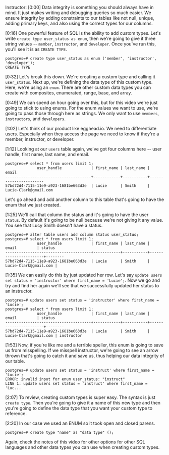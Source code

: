 Instructor: [0:00] Data integrity is something you should always have in mind. It just makes writing and debugging queries so much easier. We ensure integrity by adding constraints to our tables like not null, unique, adding primary keys, and also using the correct types for our columns.

[0:16] One powerful feature of SQL is the ability to add custom types. Let's write `create type user_status as enum`, then we're going to give it three string values -- `member`, `instructor`, and `developer`. Once you've run this, you'll see it is as `CREATE TYPE`.

```postgres
postgres=# create type user_status as enum ('member', 'instructor', 'developer');
CREATE TYPE
```

[0:32] Let's break this down. We're creating a custom type and calling it `user_status`. Next up, we're defining the data type of this custom type. Here, we're using an `enum`. There are other custom data types you can create with composites, enumerated, range, base, and array.

[0:49] We can spend an hour going over this, but for this video we're just going to stick to using enums. For the enum values we want to use, we're going to pass those through here as strings. We only want to use `members`, `instructors`, and `developers`.

[1:02] Let's think of our product like egghead.io. We need to differentiate users. Especially when they access the page we need to know if they're a member, instructor, or developer.

[1:12] Looking at our `users` table again, we've got four columns here -- user handle, first name, last name, and email. 

```postgres
postgres=# select * from users limit 1;
              user_handle             | first_name | last_name |         email          
--------------------------------------+------------+-----------+-----------------------
57bd72d4-7115-11e9-a923-1681be663d3e  | Lucie      | Smith     | Lucie-Clark@gmail.com 
```

Let's go ahead and add another column to this table that's going to have the enum that we just created.

[1:25] We'll call that column the status and it's going to have the user `status`. By default it's going to be null because we're not giving it any value. You see that Lucy Smith doesn't have a status.

```postgres
postgres=# alter table users add column status user_status;
postgres=# select * from users limit 1;
              user_handle             | first_name | last_name |         email         | status 
--------------------------------------+------------+-----------+-----------------------+--------
57bd72d4-7115-11e9-a923-1681be663d3e  | Lucie      | Smith     | Lucie-Clark@gmail.com | 
```

[1:35] We can easily do this by just updated her row. Let's say `update users set status = 'instructor' where first_name = 'Lucie';`. Now we go and try and find her again we'll see that we successfully updated her status to an instructor.

```postgres
postgres=# update users set status = 'instructor' where first_name = 'Lucie';
postgres=# select * from users limit 1;
              user_handle             | first_name | last_name |         email         | status 
--------------------------------------+------------+-----------+-----------------------+--------
57bd72d4-7115-11e9-a923-1681be663d3e  | Lucie      | Smith     | Lucie-Clark@gmail.com | instructor
```

[1:53] Now, if you're like me and a terrible speller, this enum is going to save us from misspelling. If we misspell instructor, we're going to see an arrow thrown that's going to catch it and save us, thus helping our data integrity of our table.

```postgres
postgres=# update users set status = 'instruct' where first_name = 'Lucie';
ERROR: invalid input for enum user_status: "instruct"
LINE 1: update users set status = 'instruct' where first_name = 'Luc...
```

[2:07] To review, creating custom types is super easy. The syntax is just `create type`. Then you're going to give it a name of this new type and then you're going to define the data type that you want your custom type to reference.

[2:20] In our case we used an ENUM so it took open and closed parens. 

```postgres
postgres=# create type "name" as "data type" ();
```

Again, check the notes of this video for other options for other SQL languages and other data types you can use when creating custom types.
